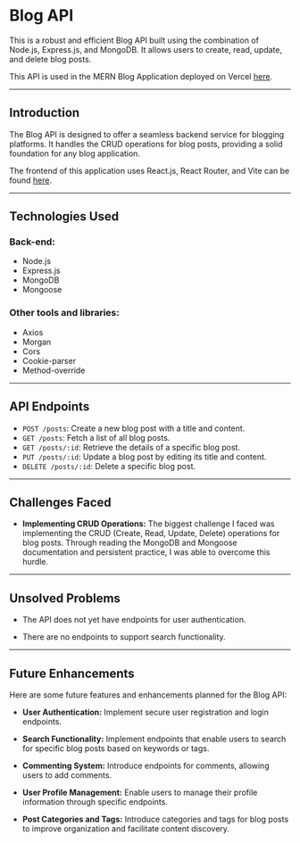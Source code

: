 # Blog API

This is a robust and efficient Blog API built using the combination of Node.js, Express.js, and MongoDB. It allows users to create, read, update, and delete blog posts.

This API is used in the MERN Blog Application deployed on Vercel [here](https://imani-blog.vercel.app/).

---
## Introduction

The Blog API is designed to offer a seamless backend service for blogging platforms. It handles the CRUD operations for blog posts, providing a solid foundation for any blog application.

The frontend of this application uses React.js, React Router, and Vite can be found [here](https://github.com/imanidev/mern-blog).

----
  
## Technologies Used

### Back-end:
  - Node.js
  - Express.js
  - MongoDB
  - Mongoose
  
### Other tools and libraries:
  - Axios
  - Morgan
  - Cors
  - Cookie-parser
  - Method-override

---
## API Endpoints

- `POST /posts`: Create a new blog post with a title and content.
- `GET /posts`: Fetch a list of all blog posts.
- `GET /posts/:id`: Retrieve the details of a specific blog post.
- `PUT /posts/:id`: Update a blog post by editing its title and content.
- `DELETE /posts/:id`: Delete a specific blog post.

---
## Challenges Faced

- **Implementing CRUD Operations:** The biggest challenge I faced was implementing the CRUD (Create, Read, Update, Delete) operations for blog posts. Through reading the MongoDB and Mongoose documentation and persistent practice, I was able to overcome this hurdle.
---
## Unsolved Problems

- The API does not yet have endpoints for user authentication.
  
- There are no endpoints to support search functionality.
---
## Future Enhancements

Here are some future features and enhancements planned for the Blog API:

- **User Authentication:** Implement secure user registration and login endpoints.
  
- **Search Functionality:** Implement endpoints that enable users to search for specific blog posts based on keywords or tags.
  
- **Commenting System:** Introduce endpoints for comments, allowing users to add comments.
  
- **User Profile Management:** Enable users to manage their profile information through specific endpoints.
  
- **Post Categories and Tags:** Introduce categories and tags for blog posts to improve organization and facilitate content discovery.


